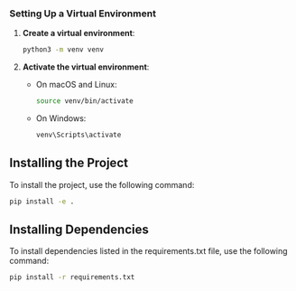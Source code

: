 ### Setting Up a Virtual Environment

1. **Create a virtual environment**:
    ```sh
    python3 -m venv venv
    ```

2. **Activate the virtual environment**:
    - On macOS and Linux:
        ```sh
        source venv/bin/activate
        ```
    - On Windows:
        ```sh
        venv\Scripts\activate
        ```

## Installing the Project
To install the project, use the following command:

```bash
pip install -e .
```

## Installing  Dependencies
To install dependencies listed in the requirements.txt file, use the following command:

```bash
pip install -r requirements.txt
```

